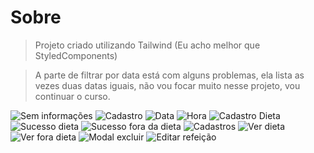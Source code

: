 # Sobre

> Projeto criado utilizando Tailwind (Eu acho melhor que StyledComponents)

> A parte de filtrar por data está com alguns problemas, ela lista as vezes duas datas iguais, não vou focar muito nesse projeto, vou continuar o curso.

![Sem informações](https://github.com/user-attachments/assets/96f43595-cfa0-4b7f-b046-2185f9b33ee3)
![Cadastro](https://github.com/user-attachments/assets/b7a11a08-1e44-4749-aeba-4a640b35b93d)
![Data](https://github.com/user-attachments/assets/6cc6c913-032f-45b4-afad-1c38989a247e)
![Hora](https://github.com/user-attachments/assets/3b90da50-8290-46b5-b5e5-cf2eadb3198d)
![Cadastro Dieta](https://github.com/user-attachments/assets/be2f5f66-43ef-411f-930a-75eb84d4a824)
![Sucesso dieta](https://github.com/user-attachments/assets/77b65581-d285-4384-ab29-0ac3c70efb96)
![Sucesso fora da dieta](https://github.com/user-attachments/assets/4209766f-d859-4769-a1f9-a1b40fdb727f)
![Cadastros](https://github.com/user-attachments/assets/9fe36559-b644-476d-8953-aae894fac481)
![Ver dieta](https://github.com/user-attachments/assets/23e1ba54-cfcd-4c89-8f2f-f73141d53a84)
![Ver fora dieta](https://github.com/user-attachments/assets/9656ba69-3ca4-4e8b-b5b1-e921ab67eb67)
![Modal excluir](https://github.com/user-attachments/assets/411fce3d-7d77-4e26-b57e-c79a47a9915a)
![Editar refeição](https://github.com/user-attachments/assets/84705935-bb5d-4319-9134-fbda932cc7d9)

